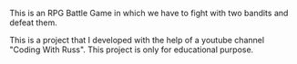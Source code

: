 This is an RPG Battle Game in which we have to fight with two bandits and defeat them.

This is a project that I developed with the help of a youtube channel "Coding With Russ". 
This project is only for educational purpose.
